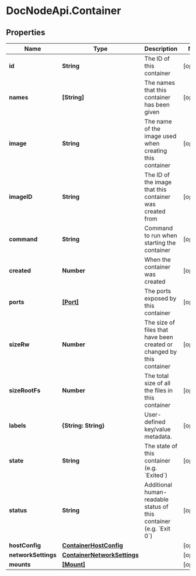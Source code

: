 # DocNodeApi.Container

## Properties
Name | Type | Description | Notes
------------ | ------------- | ------------- | -------------
**id** | **String** | The ID of this container | [optional] 
**names** | **[String]** | The names that this container has been given | [optional] 
**image** | **String** | The name of the image used when creating this container | [optional] 
**imageID** | **String** | The ID of the image that this container was created from | [optional] 
**command** | **String** | Command to run when starting the container | [optional] 
**created** | **Number** | When the container was created | [optional] 
**ports** | [**[Port]**](Port.md) | The ports exposed by this container | [optional] 
**sizeRw** | **Number** | The size of files that have been created or changed by this container | [optional] 
**sizeRootFs** | **Number** | The total size of all the files in this container | [optional] 
**labels** | **{String: String}** | User-defined key/value metadata. | [optional] 
**state** | **String** | The state of this container (e.g. &#x60;Exited&#x60;) | [optional] 
**status** | **String** | Additional human-readable status of this container (e.g. &#x60;Exit 0&#x60;) | [optional] 
**hostConfig** | [**ContainerHostConfig**](ContainerHostConfig.md) |  | [optional] 
**networkSettings** | [**ContainerNetworkSettings**](ContainerNetworkSettings.md) |  | [optional] 
**mounts** | [**[Mount]**](Mount.md) |  | [optional] 


